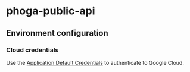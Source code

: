 # phoga-public-api

## Environment configuration

### Cloud credentials

Use the [Application Default Credentials](https://cloud.google.com/nodejs/docs/reference/google-auth-library/latest#application-default-credentials) to authenticate to Google Cloud.

